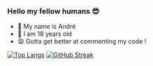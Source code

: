 ### Hello my fellow humans 😎

- 💬 My name is André
- 🎈 I am 18 years old
- 😧 Gotta get better at commenting my code !

[![Top Langs](https://github-readme-stats.vercel.app/api/top-langs/?username=andrebtw&count_private=true&show_icons=true&theme=midnight-purple)](https://github.com/anuraghazra/github-readme-stats)
[![GitHub Streak](https://github-readme-streak-stats.herokuapp.com?username=andrebtw&theme=midnight-purple)](https://git.io/streak-stats)
